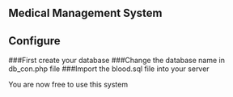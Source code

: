## Medical Management System

## Configure

###First create your database
###Change the database name in db_con.php file
###Import the blood.sql file into your server

You are now free to use this system